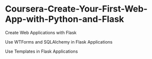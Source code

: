 # Coursera-Create-Your-First-Web-App-with-Python-and-Flask

Create Web Applications with Flask

Use WTForms and SQLAlchemy in Flask Applications

Use Templates in Flask Applications
